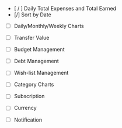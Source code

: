 - [ / ] Daily Total Expenses and Total Earned
- [/] Sort by Date
- [ ] Daily/Monthly/Weekly Charts

- [ ] Transfer Value
- [ ] Budget Management
- [ ] Debt Management

- [ ] Wish-list Management
- [ ] Category Charts
- [ ] Subscription
- [ ] Currency
- [ ] Notification
